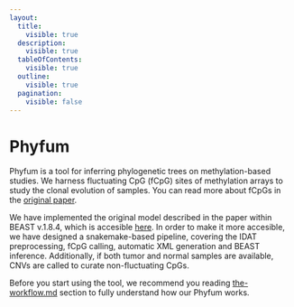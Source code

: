 ```yaml
---
layout:
  title:
    visible: true
  description:
    visible: true
  tableOfContents:
    visible: true
  outline:
    visible: true
  pagination:
    visible: false
---
```


# Phyfum

Phyfum is a tool for inferring phylogenetic trees on methylation-based studies. We harness fluctuating CpG (fCpG) sites of methylation arrays to study the clonal evolution of samples. You can read more about fCpGs in the [original paper](https://www.nature.com/articles/s41587-021-01109-w).&#x20;

We have implemented the original model described in the paper within BEAST v.1.8.4, which is accesible [here](https://github.com/pbousquets/beast-mcmc-flipflop). In order to make it more accesible, we have designed a snakemake-based pipeline, covering the IDAT preprocessing, fCpG calling, automatic XML generation and BEAST inference. Additionally, if both tumor and normal samples are available, CNVs are called to curate non-fluctuating CpGs.

Before you start using the tool, we recommend you reading [the-workflow.md](the-workflow.md "mention") section to fully understand how our Phyfum works.
